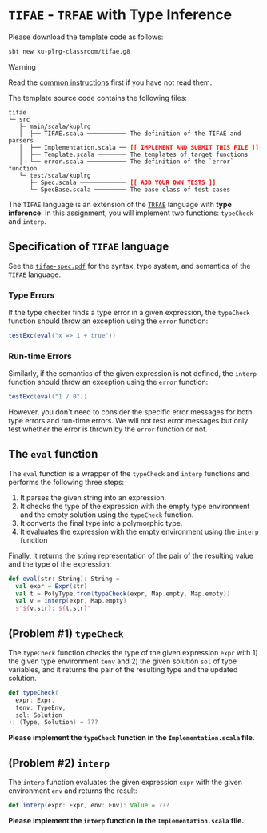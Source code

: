 # `TIFAE` - `TRFAE` with Type Inference

Please download the template code as follows:
```bash
sbt new ku-plrg-classroom/tifae.g8
```

> [!WARNING]
>
> Read the [common instructions](/scala.md) first if you have not read them.

The template source code contains the following files:
<pre><code>tifae
└─ src
   ├─ main/scala/kuplrg
   │  ├── TIFAE.scala ─────────── The definition of the TIFAE and parsers
   │  ├── Implementation.scala ── <b style='color:red;'>[[ IMPLEMENT AND SUBMIT THIS FILE ]]</b>
   │  ├── Template.scala ──────── The templates of target functions
   │  └── error.scala ─────────── The definition of the `error` function
   └─ test/scala/kuplrg
      ├─ Spec.scala ───────────── <b style='color:red;'>[[ ADD YOUR OWN TESTS ]]</b>
      └─ SpecBase.scala ───────── The base class of test cases</code></pre>

The `TIFAE` language is an extension of the [`TRFAE`](../trfae/README.md) language
with **type inference**.  In this assignment, you will implement two
functions: `typeCheck` and `interp`.

## Specification of `TIFAE` language

See the [`tifae-spec.pdf`](./tifae-spec.pdf) for the syntax, type system, and
semantics of the `TIFAE` language.

### Type Errors

If the type checker finds a type error in a given expression, the `typeCheck`
function should throw an exception using the `error` function:
```scala
testExc(eval("x => 1 + true"))
```

### Run-time Errors

Similarly, if the semantics of the given expression is not defined, the `interp`
function should throw an exception using the `error` function:
```scala
testExc(eval("1 / 0"))
```
However, you don't need to consider the specific error messages for both type
errors and run-time errors.  We will not test error messages but only test
whether the error is thrown by the `error` function or not.

## The `eval` function

The `eval` function is a wrapper of the `typeCheck` and `interp` functions and
performs the following three steps:

1. It parses the given string into an expression.
1. It checks the type of the expression with the empty type environment and 
   the empty solution using the `typeCheck` function.
1. It converts the final type into a polymorphic type.
1. It evaluates the expression with the empty environment using the `interp`
   function

Finally, it returns the string representation of the pair of the resulting value
and the type of the expression:
```scala
def eval(str: String): String =
  val expr = Expr(str)
  val t = PolyType.from(typeCheck(expr, Map.empty, Map.empty))
  val v = interp(expr, Map.empty)
  s"${v.str}: ${t.str}"
```

## (Problem #1) `typeCheck`

The `typeCheck` function checks the type of the given expression `expr` with 1)
the given type environment `tenv` and 2) the given solution `sol` of type
variables, and it returns the pair of the resulting type and the updated
solution.
```scala
def typeCheck(
  expr: Expr,
  tenv: TypeEnv,
  sol: Solution
): (Type, Solution) = ???
```
**Please implement the `typeCheck` function in the `Implementation.scala`
file.**

## (Problem #2) `interp`

The `interp` function evaluates the given expression `expr` with the given
environment `env` and returns the result:
```scala
def interp(expr: Expr, env: Env): Value = ???
```
**Please implement the `interp` function in the `Implementation.scala` file.**
